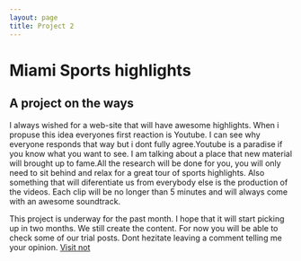 ```yaml
---
layout: page
title: Project 2
---
```


<h1> Miami Sports highlights</h1>

<h2> A project on the ways</h2>

<p> I always wished for a web-site that will have awesome highlights. When i propuse this idea everyones first reaction is Youtube. I can see why everyone responds that way but i dont fully agree.Youtube is a paradise if you know what you want to see. I am talking about a place that new material will brought up to fame.All the research will be done for you, you will only need to sit behind and relax for a great tour of sports highlights. Also something that will diferentiate us from everybody else is the production of the videos. Each clip will be no longer than 5 minutes and will always come with an awesome soundtrack.</p>
<p> This project is underway for the past month. I hope that it will start picking up in two months. We still create the content. For now you will be able to check some of our trial posts. Dont hezitate leaving a comment telling me your opinion. <a href="http://miamisportshighlights.com">Visit not</a> </p>
